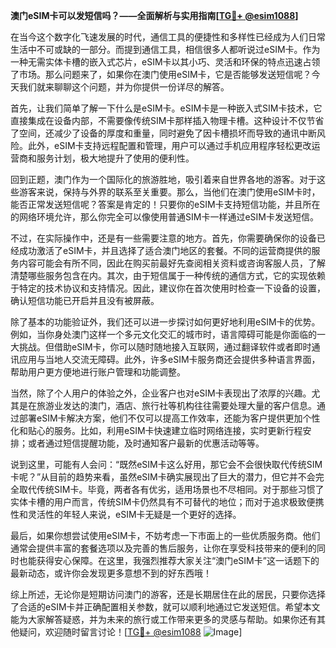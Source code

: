**澳门eSIM卡可以发短信吗？——全面解析与实用指南[[TG💪+ @esim1088](https://t.me/s/esim1088)]**

在当今这个数字化飞速发展的时代，通信工具的便捷性和多样性已经成为人们日常生活中不可或缺的一部分。而提到通信工具，相信很多人都听说过eSIM卡。作为一种无需实体卡槽的嵌入式芯片，eSIM卡以其小巧、灵活和环保的特点迅速占领了市场。那么问题来了，如果你在澳门使用eSIM卡，它是否能够发送短信呢？今天我们就来聊聊这个问题，并为你提供一份详尽的解答。

首先，让我们简单了解一下什么是eSIM卡。eSIM卡是一种嵌入式SIM卡技术，它直接集成在设备内部，不需要像传统SIM卡那样插入物理卡槽。这种设计不仅节省了空间，还减少了设备的厚度和重量，同时避免了因卡槽损坏而导致的通讯中断风险。此外，eSIM卡支持远程配置和管理，用户可以通过手机应用程序轻松更改运营商和服务计划，极大地提升了使用的便利性。

回到正题，澳门作为一个国际化的旅游胜地，吸引着来自世界各地的游客。对于这些游客来说，保持与外界的联系至关重要。那么，当他们在澳门使用eSIM卡时，能否正常发送短信呢？答案是肯定的！只要你的eSIM卡支持短信功能，并且所在的网络环境允许，那么你完全可以像使用普通SIM卡一样通过eSIM卡发送短信。

不过，在实际操作中，还是有一些需要注意的地方。首先，你需要确保你的设备已经成功激活了eSIM卡，并且选择了适合澳门地区的套餐。不同的运营商提供的服务内容可能会有所不同，因此在购买前最好先查阅相关资料或咨询客服人员，了解清楚哪些服务包含在内。其次，由于短信属于一种传统的通信方式，它的实现依赖于特定的技术协议和支持情况。因此，建议你在首次使用时检查一下设备的设置，确认短信功能已开启并且没有被屏蔽。

除了基本的功能验证外，我们还可以进一步探讨如何更好地利用eSIM卡的优势。例如，当你身处澳门这样一个多元文化交汇的城市时，语言障碍可能是你面临的一大挑战。但借助eSIM卡，你可以随时随地接入互联网，通过翻译软件或者即时通讯应用与当地人交流无障碍。此外，许多eSIM卡服务商还会提供多种语言界面，帮助用户更方便地进行账户管理和功能调整。

当然，除了个人用户的体验之外，企业客户也对eSIM卡表现出了浓厚的兴趣。尤其是在旅游业发达的澳门，酒店、旅行社等机构往往需要处理大量的客户信息。通过部署eSIM卡解决方案，他们不仅可以提高工作效率，还能为客户提供更加个性化和贴心的服务。比如，利用eSIM卡快速建立临时网络连接，实时更新行程安排；或者通过短信提醒功能，及时通知客户最新的优惠活动等等。

说到这里，可能有人会问：“既然eSIM卡这么好用，那它会不会很快取代传统SIM卡呢？”从目前的趋势来看，虽然eSIM卡确实展现出了巨大的潜力，但它并不会完全取代传统SIM卡。毕竟，两者各有优劣，适用场景也不尽相同。对于那些习惯了实体卡槽的用户而言，传统SIM卡仍然具有不可替代的地位；而对于追求极致便携性和灵活性的年轻人来说，eSIM卡无疑是一个更好的选择。

最后，如果你想尝试使用eSIM卡，不妨考虑一下市面上的一些优质服务商。他们通常会提供丰富的套餐选项以及完善的售后服务，让你在享受科技带来的便利的同时也能获得安心保障。在这里，我强烈推荐大家关注“澳门eSIM卡”这一话题下的最新动态，或许你会发现更多意想不到的好东西哦！

综上所述，无论你是短期访问澳门的游客，还是长期居住在此的居民，只要你选择了合适的eSIM卡并正确配置相关参数，就可以顺利地通过它发送短信。希望本文能为大家解答疑惑，并为未来的旅行或工作带来更多的灵感与帮助。如果你还有其他疑问，欢迎随时留言讨论！[[TG💪+ @esim1088](https://t.me/s/esim1088) ![Image](https://i.postimg.cc/4NQfJmqS/Snipaste-2025-05-13-00-14-12.png)]
